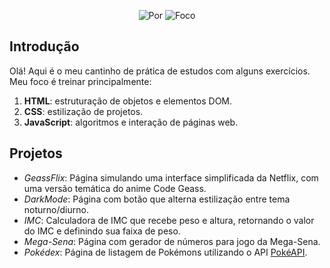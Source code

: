 <p align="center">
    <img alt="Por" src="https://img.shields.io/badge/Por-Emily%20Matias-purple?style=for-the-badge">
    <img alt="Foco" src="https://img.shields.io/badge/Foco-HTML,_CSS,_JS-blue?style=for-the-badge">
</p>

## Introdução

Olá! Aqui é o meu cantinho de prática de estudos com alguns exercícios. Meu foco é treinar principalmente:

1. **HTML**: estruturação de objetos e elementos DOM.
2. **CSS**: estilização de projetos.
3. **JavaScript**: algoritmos e interação de páginas web.

## Projetos

- _GeassFlix_: Página simulando uma interface simplificada da Netflix, com uma versão temática do anime Code Geass.
- _DarkMode_: Página com botão que alterna estilização entre tema noturno/diurno.
- _IMC_: Calculadora de IMC que recebe peso e altura, retornando o valor do IMC e definindo sua faixa de peso.
- _Mega-Sena_: Página com gerador de números para jogo da Mega-Sena.
- _Pokédex_: Página de listagem de Pokémons utilizando o API [PokéAPI](https://pokeapi.co/about).